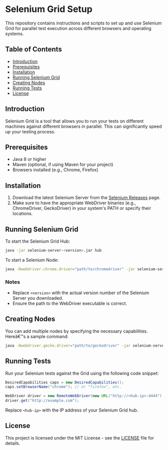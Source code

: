# Selenium Grid Setup

This repository contains instructions and scripts to set up and use Selenium Grid for parallel test execution across different browsers and operating systems.

## Table of Contents

- [Introduction](#introduction)
- [Prerequisites](#prerequisites)
- [Installation](#installation)
- [Running Selenium Grid](#running-selenium-grid)
- [Creating Nodes](#creating-nodes)
- [Running Tests](#running-tests)
- [License](#license)

## Introduction

Selenium Grid is a tool that allows you to run your tests on different machines against different browsers in parallel. This can significantly speed up your testing process.

## Prerequisites

- Java 8 or higher
- Maven (optional, if using Maven for your project)
- Browsers installed (e.g., Chrome, Firefox)

## Installation

1. Download the latest Selenium Server from the [Selenium Releases](https://www.selenium.dev/downloads/) page.
2. Make sure to have the appropriate WebDriver binaries (e.g., ChromeDriver, GeckoDriver) in your system's PATH or specify their locations.

## Running Selenium Grid

To start the Selenium Grid Hub:

```bash
java -jar selenium-server-<version>.jar hub
```

To start a Selenium Node:

```bash
java -Dwebdriver.chrome.driver="path/to/chromedriver" -jar selenium-server-<version>.jar node
```

### Notes
- Replace `<version>` with the actual version number of the Selenium Server you downloaded.
- Ensure the path to the WebDriver executable is correct.

## Creating Nodes

You can add multiple nodes by specifying the necessary capabilities. Hereâ€™s a sample command:

```bash
java -Dwebdriver.gecko.driver="path/to/geckodriver" -jar selenium-server-<version>.jar node --detect-drivers true
```

## Running Tests

Run your Selenium tests against the Grid using the following code snippet:

```java
DesiredCapabilities caps = new DesiredCapabilities();
caps.setBrowserName("chrome"); // or "firefox", etc.

WebDriver driver = new RemoteWebDriver(new URL("http://<hub-ip>:4444"), caps);
driver.get("http://example.com");
```

Replace `<hub-ip>` with the IP address of your Selenium Grid hub.

## License

This project is licensed under the MIT License - see the [LICENSE](LICENSE) file for details.

